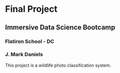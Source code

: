 # Final Project
## Immersive Data Science Bootcamp

### Flatiron School - DC
### J. Mark Daniels

This project is a wildlife photo classification system.
